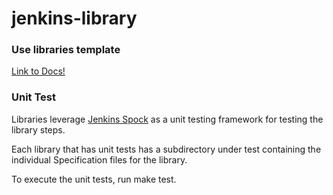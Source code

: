 # jenkins-library

### Use libraries template
[Link to Docs!](libraries/README.adoc)

### Unit Test
Libraries leverage [Jenkins Spock](https://github.com/ExpediaGroup/jenkins-spock) as a unit testing framework for testing the library steps.

Each library that has unit tests has a subdirectory under test containing the individual Specification files for the library.

To execute the unit tests, run make test.
